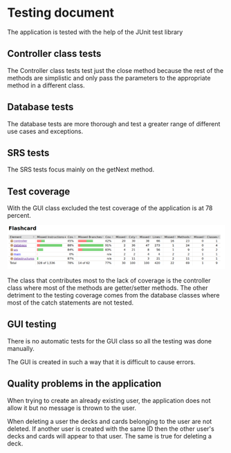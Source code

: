 # Testing document

The application is tested with the help of the JUnit test library

## Controller class tests

The Controller class tests test just the close method because the rest of the methods are simplistic and only pass the parameters to the appropriate method in a different class.

## Database tests

The database tests are more thorough and test a greater range of different use cases and exceptions.

## SRS tests

The SRS tests focus mainly on the getNext method.

## Test coverage

With the GUI class excluded the test coverage of the application is at 78 percent.

![test coverage](https://github.com/Alex-Elias/ot-harjoitustyo/blob/master/Images/testCoverage.png)

The class that contributes most to the lack of coverage is the controller class where most of the methods are getter/setter methods. The other detriment to the testing coverage comes from the database classes where most of the catch statements are not tested.

## GUI testing

There is no automatic tests for the GUI class so all the testing was done manually.

The GUI is created in such a way that it is difficult to cause errors.

## Quality problems in the application

When trying to create an already existing user, the application does not allow it but no message is thrown to the user.

When deleting a user the decks and cards belonging to the user are not deleted. If another user is created with the same ID then the other user's decks and cards will appear to that user. The same is true for deleting a deck.
